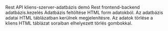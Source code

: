 Rest API kliens-szerver-adatbázis demó
Rest frontend-backend adatbázis.kezelés
Adatbázis feltöltése HTML form adatokból.
Az adatbázis adatai HTML táblázatban kerülnek megjelenítésre.
Az adatok törlése a kliens HTML táblázat soraiban elhelyezett törlés gombokkal.
